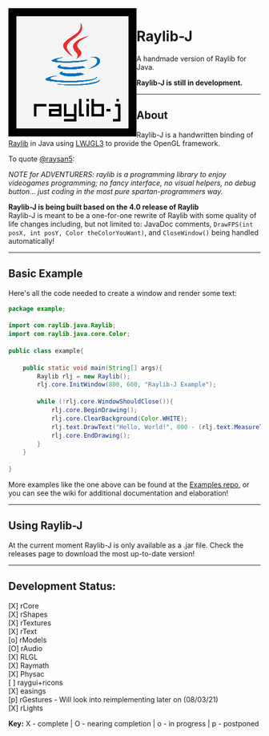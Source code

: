 <img align="left" src="https://github.com/CreedVI/Raylib-J/blob/main/logo/raylib-j_256x256.png" width=256>

# Raylib-J
A handmade version of Raylib for Java.

**Raylib-J is still in development.**<br>

<hr>
  
## About

Raylib-J is a handwritten binding of [Raylib](https://github.com/raysan5/raylib) in Java using 
[LWJGL3](https://www.lwjgl.org/) to provide the OpenGL framework. 

To quote [@raysan5](https://github.com/raysan5):

*NOTE for ADVENTURERS: raylib is a programming library to enjoy videogames programming; no fancy interface, no visual helpers, 
no debug button... just coding in the most pure spartan-programmers way.*


**Raylib-J is being built based on the 4.0 release of Raylib**<br>
Raylib-J is meant to be a one-for-one rewrite of Raylib with some quality of life changes including, but not limited 
to: JavaDoc comments, `DrawFPS(int posX, int posY, Color theColorYouWant)`, and `CloseWindow()` being handled 
automatically!

<hr>

## Basic Example

Here's all the code needed to create a window and render some text:

```java
package example;

import com.raylib.java.Raylib;
import com.raylib.java.core.Color;

public class example{

    public static void main(String[] args){
        Raylib rlj = new Raylib();
        rlj.core.InitWindow(800, 600, "Raylib-J Example");

        while (!rlj.core.WindowShouldClose()){
            rlj.core.BeginDrawing();
            rlj.core.ClearBackground(Color.WHITE);
            rlj.text.DrawText("Hello, World!", 800 - (rlj.text.MeasureText("Hello, World!", 20)/2), 300, 20, Color.DARKGRAY);
            rlj.core.EndDrawing();
        }
    }

}
```

More examples like the one above can be found at the [Examples repo](https://github.com/CreedVI/Raylib-J-Examples), or you can 
see the wiki for additional documentation and elaboration!
<hr>

## Using Raylib-J
At the current moment Raylib-J is only available as a .jar file. Check the releases page to download the most up-to-date 
version! 

<hr>

## Development Status:

[X] rCore <br>
[X] rShapes <br>
[X] rTextures <br>
[X] rText <br>
[o] rModels <br>
[O] rAudio <br>
[X] RLGL <br>
[X] Raymath <br>
[X] Physac <br>
[ ] raygui+ricons <br>
[X] easings <br>
[p] rGestures - Will look into reimplementing later on (08/03/21) <br>
[X] rLights <br>

<b>Key:</b>
X - complete |
O - nearing completion |
o - in progress |
p - postponed
